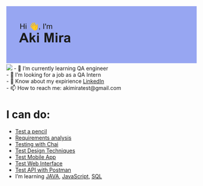 <img src="https://github.com/Aki-Mira/Aki-mira/blob/main/header.png">  
<img src="https://www.codewars.com/users/AkiMira/badges/large">
- 🌱 I’m currently learning QA engineer  <br>
- 🔭 I’m looking for a job as a QA Intern   <br>
- 💬 Know about my expirience <a href="https://www.linkedin.com/in/akimira/" target="_blank">LinkedIn</a>   <br>
- 📫 How to reach me: akimiratest@gmail.com   <br>

# I can do:
 - <a href="https://github.com/Aki-Mira/QA_Basic_Stepik/blob/main/HOW_TO_TEST_A_PENCIL.md" target="_blank">Test a pencil</a>
 - <a href="https://github.com/Aki-Mira/QA_Basic_Stepik/blob/main/requirements_analysis.md" target="_blank">Requirements analysis</a>
 - <a href="https://github.com/Aki-Mira/FreeCodeCamp/tree/main/Quality%20Assurance%20and%20Testing%20with%20Chai" target="_blank">Testing with Chai</a>
 - <a href="https://github.com/Aki-Mira/QA_Basic_University_Innopolis/blob/main/QA/Test_Design_Techniques.md" target="_blank">Test Design Techniques</a>
 - <a href="https://github.com/Aki-Mira/QA_Basic_University_Innopolis/blob/main/QA/TEST.md" target="_blank">Test Mobile App</a>
 - <a href="https://github.com/Aki-Mira/QA_SkillBox/blob/main/QA/HomeWork1.md" target="_blank">Test Web Interface</a>
 - <a href="https://github.com/Aki-Mira/QA_SkillBox/blob/main/QA/HomeWork2.md" target="_blank">Test API with Postman</a>
 - I’m learning <a href="https://github.com/Aki-Mira/QA_Basic_University_Innopolis/tree/main/JAVA" target="_blank">JAVA</a>, <a href="https://github.com/Aki-Mira/CodeWars/tree/main/JS" target="_blank">JavaScript</a>, <a href="https://github.com/Aki-Mira/CodeWars/tree/main/SQL" target="_blank">SQL</a> 

<!--
**Aki-Mira/Aki-mira** is a ✨ _special_ ✨ repository because its `README.md` (this file) appears on your GitHub profile.

Here are some ideas to get you started:

- 🔭 I’m currently working on ...
- 🌱 I’m currently learning ...
- 👯 I’m looking to collaborate on ...
- 🤔 I’m looking for help with ...
- 💬 Ask me about ...
- 📫 How to reach me: ...
- 😄 Pronouns: ...
- ⚡ Fun fact: ...
-->
